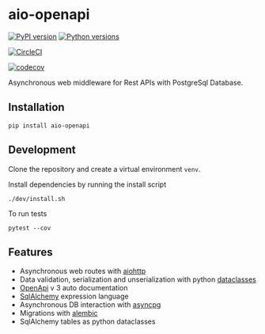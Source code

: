 # aio-openapi

[![PyPI version](https://badge.fury.io/py/aio-openapi.svg)](https://badge.fury.io/py/aio-openapi)
[![Python versions](https://img.shields.io/pypi/pyversions/aio-openapi.svg)](https://pypi.org/project/aio-openapi)

[![CircleCI](https://circleci.com/gh/lendingblock/aio-openapi.svg?style=svg)](https://circleci.com/gh/lendingblock/aio-openapi)

[![codecov](https://codecov.io/gh/lendingblock/aio-openapi/branch/master/graph/badge.svg)](https://codecov.io/gh/lendingblock/aio-openapi)

Asynchronous web middleware for Rest APIs with PostgreSql Database.

## Installation
```
pip install aio-openapi
```

## Development

Clone the repository and create a virtual environment `venv`.

Install dependencies by running the install script
```
./dev/install.sh
```
To run tests
```
pytest --cov
```

## Features

* Asynchronous web routes with [aiohttp](https://aiohttp.readthedocs.io/en/stable/)
* Data validation, serialization and unserialization with python [dataclasses](https://docs.python.org/3/library/dataclasses.html)
* [OpenApi](https://www.openapis.org/) v 3 auto documentation
* [SqlAlchemy](https://www.sqlalchemy.org/) expression language
* Asynchronous DB interaction with [asyncpg](https://github.com/MagicStack/asyncpg)
* Migrations with [alembic](http://alembic.zzzcomputing.com/en/latest/)
* SqlAlchemy tables as python dataclasses

